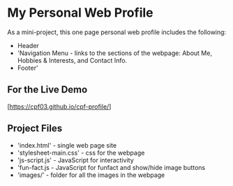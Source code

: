 # My Personal Web Profile
As a mini-project, this one page personal web profile includes the following:
- Header
- 'Navigation Menu - links to the sections of the webpage: About Me, Hobbies & Interests, and Contact Info.
- Footer'

## For the Live Demo
[https://cpf03.github.io/cpf-profile/]

## Project Files
- 'index.html' - single web page site
- 'stylesheet-main.css' - css for the webpage
- 'js-script.js' - JavaScript for interactivity
- 'fun-fact.js - JavaScript for funfact and show/hide image buttons
- 'images/' - folder for all the images in the webpage
